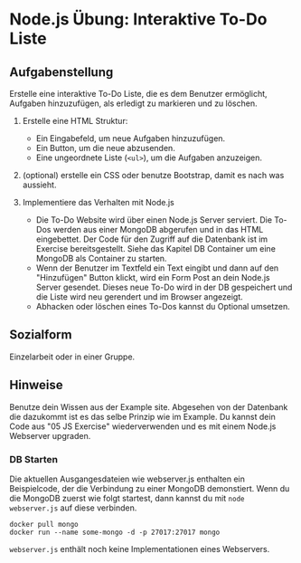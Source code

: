 # Node.js Übung: Interaktive To-Do Liste

## Aufgabenstellung
Erstelle eine interaktive To-Do Liste, die es dem Benutzer ermöglicht, Aufgaben hinzuzufügen, als erledigt zu markieren und zu löschen.

1. Erstelle eine HTML Struktur:
   - Ein Eingabefeld, um neue Aufgaben hinzuzufügen.
   - Ein Button, um die neue abzusenden.
   - Eine ungeordnete Liste (`<ul>`), um die Aufgaben anzuzeigen.

2. (optional) erstelle ein CSS oder benutze Bootstrap, damit es nach was aussieht.

3. Implementiere das Verhalten mit Node.js
   - Die To-Do Website wird über einen Node.js Server serviert. Die To-Dos werden aus einer MongoDB abgerufen und in das HTML eingebettet.
   Der Code für den Zugriff auf die Datenbank ist im Exercise bereitsgestellt. Siehe das Kapitel DB Container um eine MongoDB als Container zu starten.
   - Wenn der Benutzer im Textfeld ein Text eingibt und dann auf den "Hinzufügen" Button klickt, wird ein Form Post an dein Node.js Server gesendet.
   Dieses neue To-Do wird in der DB gespeichert und die Liste wird neu gerendert und im Browser angezeigt.
   - Abhacken oder löschen eines To-Dos kannst du Optional umsetzen.

## Sozialform
Einzelarbeit oder in einer Gruppe.

## Hinweise
Benutze dein Wissen aus der Example site. Abgesehen von der Datenbank die dazukommt ist es das selbe Prinzip wie im Example.
Du kannst dein Code aus "05 JS Exercise" wiederverwenden und es mit einem Node.js Webserver upgraden.

### DB Starten
Die aktuellen Ausgangesdateien wie webserver.js enthalten ein Beispielcode, der die Verbindung zu einer MongoDB demonstiert.
Wenn du die MongoDB zuerst wie folgt startest, dann kannst du mit `node webserver.js` auf diese verbinden.
```
docker pull mongo
docker run --name some-mongo -d -p 27017:27017 mongo
```
`webserver.js` enthält noch keine Implementationen eines Webservers.